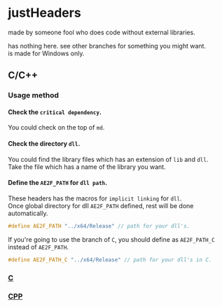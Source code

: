 # justHeaders
made by someone fool who does code without external libraries.

has nothing here.
see other branches for something you might want.  
is made for Windows only.

## C/C++
### Usage method
#### Check the `critical dependency`.
You could check on the top of `md`.

#### Check the directory `dll`.
You could find the library files which has an extension of `lib` and `dll`.  
Take the file which has a name of the library you want.

#### Define the `AE2F_PATH` for `dll path`.
These headers has the macros for `implicit linking` for `dll`.  
Once global directory for dll `AE2F_PATH` defined, rest will be done automatically.  
```cpp
#define AE2F_PATH "../x64/Release" // path for your dll's.
```
If you're going to use the branch of `C`, you should define as `AE2F_PATH_C` instead of `AE2F_PATH`.
```c
#define AE2F_PATH_C "../x64/Release" // path for your dll's in C.
```

### <a href="https://github.com/yuisanae2f/justHeaders/tree/C">C</a>
### <a href="https://github.com/yuisanae2f/justHeaders/tree/CPP">CPP</a>
